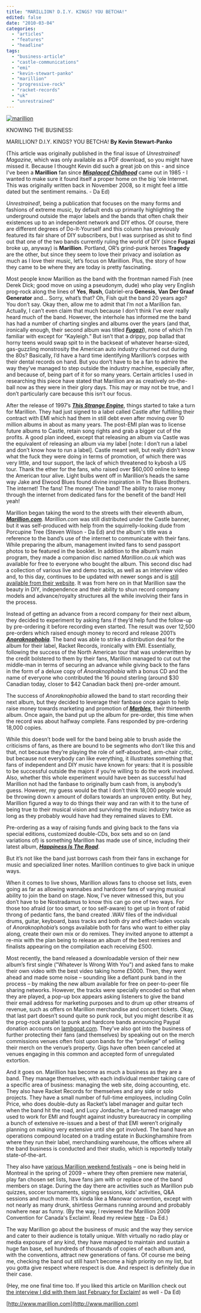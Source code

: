 ```yaml
---
title: "MARILLION? D.I.Y. KINGS? YOU BETCHA!"
edited: false
date: "2010-03-04"
categories:
  - "articles"
  - "features"
  - "headline"
tags:
  - "business-article"
  - "castle-communications"
  - "emi"
  - "kevin-stewart-panko"
  - "marillion"
  - "progressive-rock"
  - "racket-records"
  - "uk"
  - "unrestrained"
---
```


[![marillion](http://www.hellbound.ca/wp-content/uploads/2010/03/marillion.jpg "marillion")](http://www.hellbound.ca/wp-content/uploads/2010/03/marillion.jpg)

KNOWING THE BUSINESS:

MARILLION? D.I.Y. KINGS? YOU BETCHA! **By Kevin Stewart-Panko**

(This article was originally published in the final issue of _Unrestrained! Magazine,_ which was only available as a PDF download, so you might have missed it. Because I thought Kevin did such a great job on this - and since I've been a **Marillion** fan since [_**Misplaced Childhood**_](http://www.marillion.com/music/albums/misplaced.htm) came out in 1985 - I wanted to make sure it found itself a proper home on the big 'ole Internet. This was originally written back in November 2008, so it might feel a little dated but the sentiment remains. - Da Ed)

_Unrestrained!_, being a publication that focuses on the many forms and fashions of extreme music, by default ends up primarily highlighting the underground outside the major labels and the bands that often chalk their existences up to an independent network and DIY ethos. Of course, there are different degrees of Do-It-Yourself and this column has previously featured its fair share of DIY subscribers, but I was surprised as shit to find out that one of the two bands currently ruling the world of DIY (since **Fugazi** broke up, anyway) is **Marillion**. Portland, OR’s grind-punk heroes **Tragedy** are the other, but since they seem to love their privacy and isolation as much as I love their music, let’s focus on Marillion. Plus, the story of how they came to be where they are today is pretty fascinating.

Most people know Marillion as the band with the frontman named Fish (nee Derek Dick; good move on using a pseudonym, dude) who play very English prog-rock along the lines of **Yes**, **Rush**, Gabriel-era **Genesis**, **Van Der Graaf Generator** and… Sorry, what’s that? Oh, Fish quit the band 20 years ago? You don’t say. Okay then, allow me to admit that I’m not a Marillion fan. Actually, I can’t even claim that much because I don’t think I’ve ever really heard much of the band. However, the interhole has informed me the band has had a number of charting singles and albums over the years (and that, ironically enough, their second album was titled **_[Fugazi](http://www.marillion.com/music/albums/fugazi.htm)_**), none of which I’m familiar with except for “Kayleigh.” But isn’t that a drippy, pop ballad that horny teens would swap spit to in the backseat of whatever hearse-sized, gas-guzzling monstrosity the American auto industry churned out during the 80s? Basically, I’d have a hard time identifying Marillion’s corpses with their dental records on hand. But you don’t have to be a fan to admire the way they’ve managed to step outside the industry machine, especially after, and because of, being part of it for so many years. Certain articles I used in researching this piece have stated that Marillion are as creatively on-the-ball now as they were in their glory days. This may or may not be true, and I don’t particularly care because this isn’t our focus.

After the release of 1997’s [_**This Strange Engine**_](http://www.marillion.com/music/albums/tse.htm), things started to take a turn for Marillion. They had just signed to a label called Castle after fulfilling their contract with EMI which had them in still debt even after moving over 10 million albums in about as many years. The post-EMI plan was to license future albums to Castle, retain song rights and grab a bigger cut of the profits. A good plan indeed, except that releasing an album via Castle was the equivalent of releasing an album via my label \[note: I don’t run a label and don’t know how to run a label\]. Castle meant well, but really didn’t know what the fuck they were doing in terms of promotion, of which there was very little, and tour support, the lack of which threatened to kybosh a US tour. Thank the ether for the fans, who raised over $60,000 online to keep the American tour alive. Light bulbs went off in Marillion’s heads the same way Jake and Elwood Blues found divine inspiration in The Blues Brothers. The internet! The fans! The money! The band! The ability to raise money through the internet from dedicated fans for the benefit of the band! Hell yeah!

Marillion began taking the word to the streets with their eleventh album, [_**Marillion.com**_](http://www.marillion.com/music/albums/dotcom.htm). _Marillion.com_ was still distributed under the Castle banner, but it was self-produced with help from the squirrelly-looking dude from Porcupine Tree (Steven Wilson - Da Ed) and the album's title was a reference to the band’s use of the internet to communicate with their fans. While preparing the album, management invited fans to send passport photos to be featured in the booklet. In addition to the album’s main program, they made a companion disc named _Marillion.co.uk_ which was available for free to everyone who bought the album. This second disc had a collection of various live and demo tracks, as well as an interview video and, to this day, continues to be updated with newer songs and is [still available from their website](http://www.marillion.com/listen/index.htm). It was from here on in that Marillion saw the beauty in DIY, independence and their ability to shun record company models and advance/royalty structures all the while involving their fans in the process.

Instead of getting an advance from a record company for their next album, they decided to experiment by asking fans if they’d help fund the follow-up by pre-ordering it before recording even started. The result was over 12,500 pre-orders which raised enough money to record and release 2001’s [_**Anoraknophobia**_](http://www.marillion.com/music/albums/anorak.htm). The band was able to strike a distribution deal for the album for their label, Racket Records, ironically with EMI. Essentially, following the success of the North American tour that was underwritten by the credit bolstered to them by their fans, Marillion managed to cut out the middle-man in terms of securing an advance while giving back to the fans in the form of a deluxe copy of _Anoraknophobia_ with a bonus CD and the name of everyone who contributed the 16 pound sterling (around $30 Canadian today, closer to $42 Canadian back then) pre-order amount.

The success of _Anoraknophobia_ allowed the band to start recording their next album, but they decided to leverage their fanbase once again to help raise money towards marketing and promotion of [**_Marbles_**](http://www.marillion.com/music/albums/marbles.htm), their thirteenth album. Once again, the band put up the album for pre-order, this time when the record was about halfway complete. Fans responded by pre-ordering 18,000 copies.

While this doesn’t bode well for the band being able to brush aside the criticisms of fans, as there are bound to be segments who don’t like this and that, not because they’re playing the role of self-absorbed, arm-chair critic, but because not everybody can like everything, it illustrates something that fans of independent and DIY music have known for years: that it is possible to be successful outside the majors if you’re willing to do the work involved. Also, whether this whole experiment would have been as successful had Marillion not had the fanbase to originally bum cash from, is anybody’s guess. However, my guess would be that I don’t think 18,000 people would be throwing down x amount of dollars towards an unproven entity. But hey, Marillion figured a way to do things their way and ran with it to the tune of being true to their musical vision and surviving the music industry twice as long as they probably would have had they remained slaves to EMI.

Pre-ordering as a way of raising funds and giving back to the fans via special editions, customized double-CDs, box sets and so on (and variations of) is something Marillion has made use of since, including their latest album, [_**Happiness Is The Road**_](http://www.marillion.com/music/albums/hitr.htm).

But it’s not like the band just borrows cash from their fans in exchange for music and specialized liner notes. Marillion continues to give back in unique ways.

When it comes to live shows, Marillion allows fans to choose set lists, even going as far as allowing wannabes and hardcore fans of varying musical ability to join the band on stage. Now, I’ve never witnessed this, but you don’t have to be Nostradamus to know this can go one of two ways. For those too afraid (or too smart, or too self-aware) to get up in front of rabid throng of pedantic fans, the band created .WAV files of the individual drums, guitar, keyboard, bass tracks and both dry and effect-laden vocals of _Anoraknophobia_’s songs available both for fans who want to either play along, create their own mix or do remixes. They invited anyone to attempt a re-mix with the plan being to release an album of the best remixes and finalists appearing on the compilation each receiving £500.

Most recently, the band released a downloadable version of their new album’s first single ("Whatever Is Wrong With You") and asked fans to make their own video with the best video taking home £5000. Then, they went ahead and made some noise – sounding like a defiant punk band in the process – by making the new album available for free on peer-to-peer file sharing networks. However, the tracks were specially encoded so that when they are played, a pop-up box appears asking listeners to give the band their email address for marketing purposes and to drum up other streams of revenue, such as offers on Marillion merchandise and concert tickets. Okay, that last part doesn’t sound quite so punk rock, but you might describe it as the prog-rock parallel to punk and hardcore bands announcing Paypal donation accounts on [lambgoat.com](http://www.lambgoat.com). They’ve also got into the business of further protecting their fans (and themselves) by speaking out on the merch commissions venues often foist upon bands for the “privilege” of selling their merch on the venue’s property. Gigs have often been canceled at venues engaging in this common and accepted form of unregulated extortion.

And it goes on. Marillion has become as much a business as they are a band. They manage themselves, with each individual member taking care of a specific area of business: managing the web site, doing accounting, etc. They also have Racket Records for themselves and any side or solo projects. They have a small number of full-time employees, including Colin Price, who does double-duty as Racket’s label manager and guitar tech when the band hit the road, and Lucy Jordache, a fan-turned manager who used to work for EMI and fought against industry bureaucracy in compiling a bunch of extensive re-issues and a best of that EMI weren’t originally planning on making very extensive until she got involved. The band have an operations compound located on a trading estate in Buckinghamshire from where they run their label, merchandising warehouse, the offices where all the band business is conducted and their studio, which is reportedly totally state-of-the-art.

They also have [various Marillion weekend festivals](http://www.marillionweekend.com/) – one is being held in Montreal in the spring of 2009 – where they often premiere new material, play fan chosen set lists, have fans jam with or replace one of the band members on stage. During the day there are activities such as Marillion pub quizzes, soccer tournaments, signing sessions, kids' activities, Q&A sessions and much more. It’s kinda like a Manowar convention, except with not nearly as many drunk, shirtless Germans running around and probably nowhere near as funny. (By the way, I reviewed the Marillion 2009 Convention for Canada's Exclaim!. Read my review [here](http://www.exclaim.ca/musicreviews/generalreview.aspx?csid2=33&fid1=37728&csid1=132) - Da Ed.)

The way Marillion go about the business of music and the way they service and cater to their audience is totally unique. With virtually no radio play or media exposure of any kind, they have managed to maintain and sustain a huge fan base, sell hundreds of thousands of copies of each album and, with the conventions, attract new generations of fans. Of course me being me, checking the band out still hasn’t become a high priority on my list, but you gotta give respect where respect is due. And respect is definitely due in their case.

(Hey, me one final time too. If you liked this article on Marillion check out [the interview I did with them last February for Exclaim!](http://www.exclaim.ca/articles/multiarticlesub.aspx?csid2=946&fid1=37560&csid1=131) as well - Da Ed)

[http://www.marillion.com](http://www.marillion.com)
